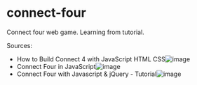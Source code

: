 # connect-four
Connect four web game.
Learning from tutorial.

Sources:
* How to Build Connect 4 with JavaScript HTML CSS![image](https://user-images.githubusercontent.com/92285265/182840986-902ed351-d03d-4f1f-90db-2f0919ffbff5.png)
* Connect Four in JavaScript![image](https://user-images.githubusercontent.com/92285265/182841052-a86b5226-a1e0-4cef-9a6b-76cb7c484296.png)
* Connect Four with Javascript & jQuery - Tutorial![image](https://user-images.githubusercontent.com/92285265/182841088-872179f3-a70f-4a1d-9008-659d8822d06e.png)
